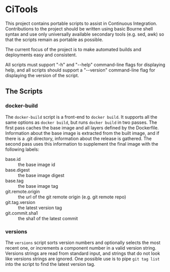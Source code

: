 # CiTools

This project contains portable scripts to assist in Continuous Integration.
Contributions to the project should be written using basic Bourne shell syntax
and use only universally available secondary tools  (e.g. sed, awk) so that
the scripts remain as portable as possible.

The current focus of the project is to make automated builds and deployments
easy and consistent.

All scripts must support "-h" and "--help" command-line flags for displaying
help, and all scripts should support a "--version" command-line flag for
displaying the version of the script.

## The Scripts

### docker-build

The `docker-build` script is a front-end to `docker build`. It supports all
the same options as `docker build`, but runs `docker build` in two passes.
The first pass caches the base image and all layers defined by the Dockerfile.
Information about the base image is extracted from the built image, and if
there is a .git directory, information about the release is gathered. The
second pass uses this information to supplement the final image with the
following labels:
<dl>
  <dt>base.id</dt><dd>the base image id</dd>
  <dt>base.digest</dt><dd>the base image digest</dd>
  <dt>base.tag</dt><dd>the base image tag</dd>
  <dt>git.remote.origin</dt><dd>the url of the git remote origin (e.g. git remote repo)</dd>
  <dt>git.tag.version</dt><dd>the latest version tag</dd>
  <dt>git.commit.sha1</dt><dd>the sha1 of the latest commit</dd>
</dl>

### versions

The `versions` script sorts version numbers and optionally selects the most
recent one, or increments a component number in a valid version string.
Versions strings are read from standard input, and strings that do not look
like versions strings are ignored. One possible use is to pipe `git tag list`
into the script to find the latest version tag.




